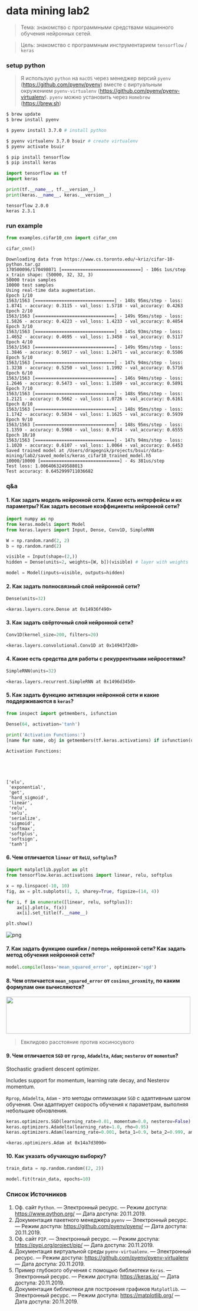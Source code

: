 # data mining lab2

> Тема: знакомство с программными средствами машинного обучения нейронных сетей.

> Цель: знакомство с программным инструментарием `tensorflow` / `keras`

### setup python

> Я использую `python` на `macOS` через менеджер версий `pyenv` (https://github.com/pyenv/pyenv) вместе с виртуальным окружением `pyenv-virtualenv` (https://github.com/pyenv/pyenv-virtualenv). `pyenv` можно установить через `Homebrew` (https://brew.sh)

```bash
$ brew update
$ brew install pyenv

$ pyenv install 3.7.0 # install python

$ pyenv virtualenv 3.7.0 bsuir # create virtualenv
$ pyenv activate bsuir

$ pip install tensorflow
$ pip install keras
```


```python
import tensorflow as tf
import keras

print(tf.__name__, tf.__version__)
print(keras.__name__, keras.__version__)
```

    tensorflow 2.0.0
    keras 2.3.1


### run example


```python
from examples.cifar10_cnn import cifar_cnn

cifar_cnn()
```

    Downloading data from https://www.cs.toronto.edu/~kriz/cifar-10-python.tar.gz
    170500096/170498071 [==============================] - 106s 1us/step
    x_train shape: (50000, 32, 32, 3)
    50000 train samples
    10000 test samples
    Using real-time data augmentation.
    Epoch 1/10
    1563/1563 [==============================] - 148s 95ms/step - loss: 1.8741 - accuracy: 0.3115 - val_loss: 1.5718 - val_accuracy: 0.4263
    Epoch 2/10
    1563/1563 [==============================] - 149s 95ms/step - loss: 1.5826 - accuracy: 0.4223 - val_loss: 1.4233 - val_accuracy: 0.4854
    Epoch 3/10
    1563/1563 [==============================] - 145s 93ms/step - loss: 1.4652 - accuracy: 0.4695 - val_loss: 1.3458 - val_accuracy: 0.5117
    Epoch 4/10
    1563/1563 [==============================] - 149s 95ms/step - loss: 1.3846 - accuracy: 0.5017 - val_loss: 1.2471 - val_accuracy: 0.5506
    Epoch 5/10
    1563/1563 [==============================] - 147s 94ms/step - loss: 1.3238 - accuracy: 0.5250 - val_loss: 1.1992 - val_accuracy: 0.5716
    Epoch 6/10
    1563/1563 [==============================] - 146s 94ms/step - loss: 1.2646 - accuracy: 0.5473 - val_loss: 1.1589 - val_accuracy: 0.5891
    Epoch 7/10
    1563/1563 [==============================] - 148s 95ms/step - loss: 1.2121 - accuracy: 0.5662 - val_loss: 1.0726 - val_accuracy: 0.6161
    Epoch 8/10
    1563/1563 [==============================] - 148s 95ms/step - loss: 1.1742 - accuracy: 0.5834 - val_loss: 1.1625 - val_accuracy: 0.5939
    Epoch 9/10
    1563/1563 [==============================] - 148s 95ms/step - loss: 1.1359 - accuracy: 0.5968 - val_loss: 0.9714 - val_accuracy: 0.6555
    Epoch 10/10
    1563/1563 [==============================] - 147s 94ms/step - loss: 1.1020 - accuracy: 0.6107 - val_loss: 1.0064 - val_accuracy: 0.6453
    Saved trained model at /Users/drapegnik/projects/bsuir/data-mining/lab2/saved_models/keras_cifar10_trained_model.h5
    10000/10000 [==============================] - 4s 381us/step
    Test loss: 1.0064063249588013
    Test accuracy: 0.6452999711036682


### q&a

#### 1. Как задать модель нейронной сети. Какие есть интерфейсы и их параметры? Как задать весовые коэффициенты нейронной сети?


```python
import numpy as np
from keras.models import Model
from keras.layers import Input, Dense, Conv1D, SimpleRNN

W = np.random.rand(2, 2)
b = np.random.rand(2)

visible = Input(shape=(2,))
hidden = Dense(units=2, weights=[W, b])(visible) # layer with weights

model = Model(inputs=visible, outputs=hidden)
```

#### 2. Как задать полносвязный слой нейронной сети?


```python
Dense(units=32)
```




    <keras.layers.core.Dense at 0x14936f490>



#### 3. Как задать свёрточный слой нейронной сети?


```python
Conv1D(kernel_size=200, filters=20)
```




    <keras.layers.convolutional.Conv1D at 0x14943f2d0>



#### 4. Какие есть средства для работы с рекуррентными нейросетями?


```python
SimpleRNN(units=32)
```




    <keras.layers.recurrent.SimpleRNN at 0x1496d3450>



#### 5. Как задать функцию активации нейронной сети и какие поддерживаются в `keras`?


```python
from inspect import getmembers, isfunction

Dense(64, activation='tanh')

print('Activation Functions:')
[name for name, obj in getmembers(tf.keras.activations) if isfunction(obj) and name != 'deserialize']
```

    Activation Functions:





    ['elu',
     'exponential',
     'get',
     'hard_sigmoid',
     'linear',
     'relu',
     'selu',
     'serialize',
     'sigmoid',
     'softmax',
     'softplus',
     'softsign',
     'tanh']



#### 6. Чем отличается `linear` от `ReLU`, `softplus`?


```python
import matplotlib.pyplot as plt
from tensorflow.keras.activations import linear, relu, softplus

x = np.linspace(-10, 10)
fig, ax = plt.subplots(1, 3, sharey=True, figsize=(14, 4))

for i, f in enumerate([linear, relu, softplus]):
    ax[i].plot(x, f(x))
    ax[i].set_title(f.__name__)

plt.show()
```


![png](./out/output_20_0.png)


#### 7. Как задать функцию ошибки / потерь нейронной сети? Как задать метод обучения нейронной сети?


```python
model.compile(loss='mean_squared_error', optimizer='sgd')
```

#### 8. Чем отличается `mean_squared_error` от `cosinus_proxmity`, по каким формулам они вычисляются?

<img src="./out/mse-cp.png" height="100px" width="500px" />

> Евклидово расстояние против косиносувого

#### 9. Чем отличается `SGD` от `rprop`, `Adadelta`, `Adam`; `nesterov` от `momentum`?

Stochastic gradient descent optimizer.

Includes support for momentum, learning rate decay, and Nesterov momentum.

`Rprop`, `Adadelta`, `Adam` - это методы оптимизации `SGD` c адаптивным шагом обучения. Они адаптирует скорость обучения к параметрам, выполняя небольшие обновления.


```python
keras.optimizers.SGD(learning_rate=0.01, momentum=0.0, nesterov=False)
keras.optimizers.Adadelta(learning_rate=1.0, rho=0.95)
keras.optimizers.Adam(learning_rate=0.001, beta_1=0.9, beta_2=0.999, amsgrad=False)
```




    <keras.optimizers.Adam at 0x14a7d3090>



#### 10. Как указать обучающую выборку?


```python
train_data = np.random.random((2, 2))

model.fit(train_data, epochs=10)
```

### Список Источников

1. Оф. сайт `Python`. — Электронный ресурс. — Режим доступа: https://www.python.org/ — Дата доступа: 20.11.2019.
2. Документация пакетного менеджера `pyenv` — Электронный ресурс. — Режим доступа: https://github.com/pyenv/pyenv/ — Дата доступа: 20.11.2019.
3. Оф. сайт `PIP`. — Электронный ресурс. — Режим доступа: https://pypi.org/project/pip/ — Дата доступа: 20.11.2019.
4. Документация виртуальной среды `pyenv-virtualenv`. — Электронный ресурс. — Режим доступа: https://github.com/pyenv/pyenv-virtualenv — Дата доступа: 20.11.2019.
5. Пример глубокого обучения с помощью библиотеки `Keras`. — Электронный ресурс. — Режим доступа: https://keras.io/ — Дата доступа: 20.11.2019.
6. Документация библиотеки для построения графиков `Matplotlib`. — Электронный ресурс. — Режим доступа: https://matplotlib.org/ — Дата доступа: 20.11.2019.
